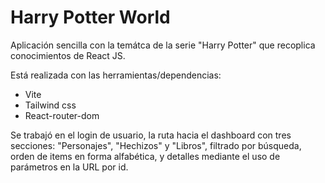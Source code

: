 # Harry Potter World
Aplicación sencilla con la temátca de la serie "Harry Potter" que recoplica conocimientos de React JS.

Está realizada con las herramientas/dependencias:
* Vite
* Tailwind css
* React-router-dom

Se trabajó en el login de usuario, la ruta hacia el dashboard con tres secciones: "Personajes", "Hechizos" y "Libros", filtrado por búsqueda, orden de items en forma alfabética, y detalles mediante el uso de parámetros en la URL por id.